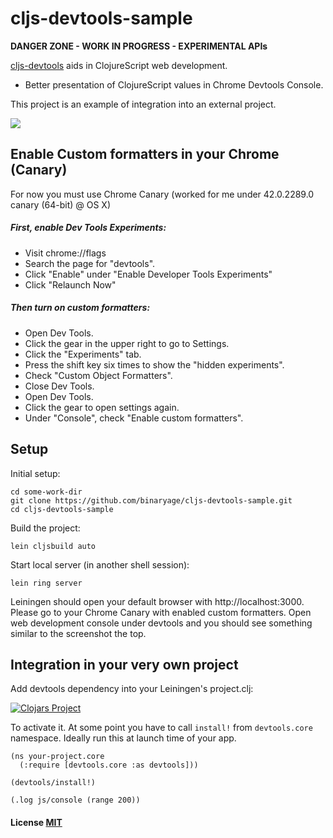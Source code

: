 # cljs-devtools-sample

**DANGER ZONE - WORK IN PROGRESS - EXPERIMENTAL APIs**

[cljs-devtools](https://github.com/binaryage/cljs-devtools) aids in ClojureScript web development.

  * Better presentation of ClojureScript values in Chrome Devtools Console.

This project is an example of integration into an external project.

<img src="https://dl.dropboxusercontent.com/u/559047/cljs-formatter-prototype.png">

## Enable Custom formatters in your Chrome (Canary)

For now you must use Chrome Canary (worked for me under 42.0.2289.0 canary (64-bit) @ OS X)

##### First, enable Dev Tools Experiments:

  * Visit chrome://flags
  * Search the page for "devtools".
  * Click "Enable" under "Enable Developer Tools Experiments"
  * Click "Relaunch Now"

##### Then turn on custom formatters:

  * Open Dev Tools.
  * Click the gear in the upper right to go to Settings.
  * Click the "Experiments" tab.
  * Press the shift key six times to show the "hidden experiments".
  * Check "Custom Object Formatters".
  * Close Dev Tools.
  * Open Dev Tools.
  * Click the gear to open settings again.
  * Under "Console", check "Enable custom formatters".

## Setup

Initial setup:

    cd some-work-dir
    git clone https://github.com/binaryage/cljs-devtools-sample.git
    cd cljs-devtools-sample
    
Build the project:

    lein cljsbuild auto

Start local server (in another shell session):

    lein ring server

Leiningen should open your default browser with http://localhost:3000. Please go to your Chrome Canary with enabled custom formatters. Open web development console under devtools and you should see something similar to the screenshot the top.

## Integration in your very own project

Add devtools dependency into your Leiningen's project.clj:

[![Clojars Project](http://clojars.org/binaryage/devtools/latest-version.svg)](http://clojars.org/binaryage/devtools)

To activate it. At some point you have to call `install!` from `devtools.core` namespace. Ideally run this at launch time of your app.

    (ns your-project.core
      (:require [devtools.core :as devtools]))
    
    (devtools/install!)
    
    (.log js/console (range 200))

#### License [MIT](https://raw.githubusercontent.com/binaryage/cljs-devtools-sample/master/LICENSE.txt)
